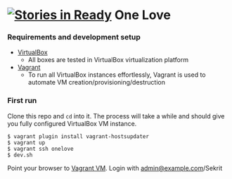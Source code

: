[![Stories in Ready](https://badge.waffle.io/one-love/vagrant-one-love.png?label=ready&title=Ready)](https://waffle.io/one-love/vagrant-one-love)
One Love
========

### Requirements and development setup
- [VirtualBox](https://www.virtualbox.org/)
  - All boxes are tested in VirtualBox virtualization platform
- [Vagrant](http://www.vagrantup.com/)
  - To run all VirtualBox instances effortlessly, Vagrant is used to automate
    VM creation/provisioning/destruction

### First run
Clone this repo and `cd` into it. The process will take a while and should give
you fully configured VirtualBox VM instance.

    $ vagrant plugin install vagrant-hostsupdater
    $ vagrant up
    $ vagrant ssh onelove
    $ dev.sh

Point your browser to [Vagrant VM](http://onelove.vagrant:8080/).
Login with admin@example.com/Sekrit
